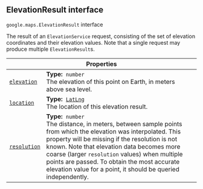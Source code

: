 
<devsite-heading text=" ElevationResult interface" for="ElevationResult" level="h2" link="" toc="" back-to-top=""><h2 id="ElevationResult" is-upgraded="">ElevationResult interface</h2></devsite-heading>
<p>
<code translate="no" dir="ltr"><span itemprop="path">google.maps</span>.<span itemprop="name">ElevationResult</span></code>
interface
</p>
<p>The result of an <code translate="no" dir="ltr">ElevationService</code> request, consisting of the set of elevation coordinates and their elevation values. Note that a single request may produce multiple <code translate="no" dir="ltr">ElevationResult</code>s.</p>
<div class="devsite-table-wrapper"><table class="properties responsive" summary="interface ElevationResult - Properties">
<thead>
<tr><th colspan="2">Properties</th>
</tr></thead>
<tbody>
<tr id="ElevationResult.elevation">
<td itemprop="property"><code translate="no" dir="ltr"><a class="secret-link" href="#ElevationResult.elevation"><span>elevation</span></a></code></td>
<td><div><strong>Type:</strong>&nbsp; <code translate="no" dir="ltr">number</code></div>
<div class="desc">The elevation of this point on Earth, in meters above sea level.</div></td>
</tr>
<tr id="ElevationResult.location">
<td itemprop="property"><code translate="no" dir="ltr"><a class="secret-link" href="#ElevationResult.location"><span>location</span></a></code></td>
<td><div><strong>Type:</strong>&nbsp; <code translate="no" dir="ltr"><a href="LatLng.md">LatLng</a></code></div>
<div class="desc">The location of this elevation result.</div></td>
</tr>
<tr id="ElevationResult.resolution">
<td itemprop="property"><code translate="no" dir="ltr"><a class="secret-link" href="#ElevationResult.resolution"><span>resolution</span></a></code></td>
<td><div><strong>Type:</strong>&nbsp; <code translate="no" dir="ltr">number</code></div>
<div class="desc">The distance, in meters, between sample points from which the elevation was interpolated. This property will be missing if the resolution is not known. Note that elevation data becomes more coarse (larger <code translate="no" dir="ltr">resolution</code> values) when multiple points are passed. To obtain the most accurate elevation value for a point, it should be queried independently.</div></td>
</tr>
</tbody>
</table></div>
<script src="replace_links.js"></script>
